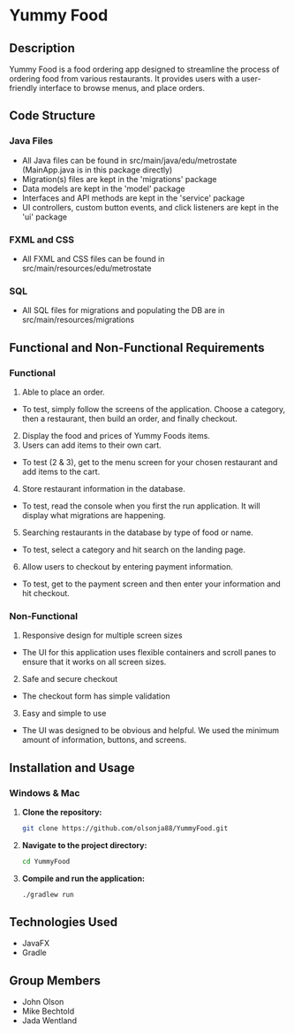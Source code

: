 # Yummy Food

## Description
Yummy Food is a food ordering app designed to streamline the process of ordering food from various restaurants.
It provides users with a user-friendly interface to browse menus, and place orders.

## Code Structure
### Java Files
- All Java files can be found in src/main/java/edu/metrostate (MainApp.java is in this package directly)
- Migration(s) files are kept in the 'migrations' package
- Data models are kept in the 'model' package
- Interfaces and API methods are kept in the 'service' package
- UI controllers, custom button events, and click listeners are kept in the 'ui' package

### FXML and CSS
- All FXML and CSS files can be found in src/main/resources/edu/metrostate

### SQL
- All SQL files for migrations and populating the DB are in src/main/resources/migrations

## Functional and Non-Functional Requirements
### Functional
1. Able to place an order.
-  To test, simply follow the screens of the application.  Choose a category, then a restaurant, then build an order, and finally checkout.
2. Display the food and prices of Yummy Foods items.
3. Users can add items to their own cart.
-  To test (2 & 3), get to the menu screen for your chosen restaurant and add items to the cart.
4. Store restaurant information in the database.
-  To test, read the console when you first the run application.  It will display what migrations are happening.
5. Searching restaurants in the database by type of food or name.
-  To test, select a category and hit search on the landing page.
6. Allow users to checkout by entering payment information.
-  To test, get to the payment screen and then enter your information and hit checkout.

### Non-Functional
1. Responsive design for multiple screen sizes
-  The UI for this application uses flexible containers and scroll panes to ensure that it works on all screen sizes.
2. Safe and secure checkout
-  The checkout form has simple validation
3. Easy and simple to use
-  The UI was designed to be obvious and helpful.  We used the minimum amount of information, buttons, and screens.

## Installation and Usage
### Windows & Mac

1. **Clone the repository:**
    ```bash
    git clone https://github.com/olsonja88/YummyFood.git
    ```

2. **Navigate to the project directory:**
    ```bash
    cd YummyFood
    ```

3. **Compile and run the application:**
    ```bash
    ./gradlew run
    ```

## Technologies Used
- JavaFX
- Gradle

## Group Members
- John Olson
- Mike Bechtold
- Jada Wentland

